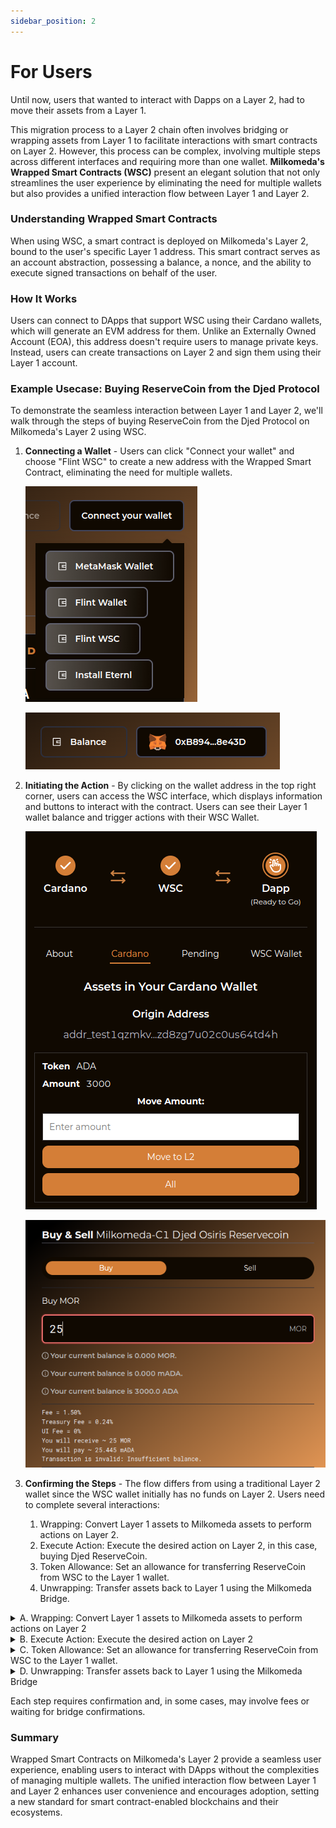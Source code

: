 ```yaml
---
sidebar_position: 2
---
```



# For Users

Until now, users that wanted to interact with Dapps on a Layer 2, had to move their assets from a Layer 1.

This migration process to a Layer 2 chain often involves bridging or wrapping assets from Layer 1 to facilitate interactions with smart contracts on Layer 2. However, this process can be complex, involving multiple steps across different interfaces and requiring more than one wallet. **Milkomeda's Wrapped Smart Contracts (WSC)** present an elegant solution that not only streamlines the user experience by eliminating the need for multiple wallets but also provides a unified interaction flow between Layer 1 and Layer 2.


### Understanding Wrapped Smart Contracts
When using WSC, a smart contract is deployed on Milkomeda's Layer 2, bound to the user's specific Layer 1 address. This smart contract serves as an account abstraction, possessing a balance, a nonce, and the ability to execute signed transactions on behalf of the user.

### How It Works
Users can connect to DApps that support WSC using their Cardano wallets, which will generate an EVM address for them. Unlike an Externally Owned Account (EOA), this address doesn't require users to manage private keys. Instead, users can create transactions on Layer 2 and sign them using their Layer 1 account.

### Example Usecase: Buying ReserveCoin from the Djed Protocol
To demonstrate the seamless interaction between Layer 1 and Layer 2, we'll walk through the steps of buying ReserveCoin from the Djed Protocol on Milkomeda's Layer 2 using WSC.


1. **Connecting a Wallet** - Users can click "Connect your wallet" and choose "Flint WSC" to create a new address with the Wrapped Smart Contract, eliminating the need for multiple wallets.

    ![Select Wallet](/img/wsc/connect_wallets.png)

    ![Connected](/img/wsc/connected.png)

2. **Initiating the Action** - By clicking on the wallet address in the top right corner, users can access the WSC interface, which displays information and buttons to interact with the contract. Users can see their Layer 1 wallet balance and trigger actions with their WSC Wallet.

    ![Wallet](/img/wsc/wallet.png)

    ![Buy](/img/wsc/buy_reservecoin.png)



3. **Confirming the Steps**  - The flow differs from using a traditional Layer 2 wallet since the WSC wallet initially has no funds on Layer 2. Users need to complete several interactions:
    1. Wrapping: Convert Layer 1 assets to Milkomeda assets to perform actions on Layer 2.
    1. Execute Action: Execute the desired action on Layer 2, in this case, buying Djed ReserveCoin.
    1. Token Allowance: Set an allowance for transferring ReserveCoin from WSC to the Layer 1 wallet.
    1. Unwrapping: Transfer assets back to Layer 1 using the Milkomeda Bridge.


<details><summary>A. Wrapping: Convert Layer 1 assets to Milkomeda assets to perform actions on Layer 2</summary>
<p>

The first step is to convert the Mainchain assets into Milkomeda assets, knowns as wrapping, for them to be available to perform the action on the Layer 2. In this example we will be need 50.9 TADA to buy the Reservecoin and we will need to wrap an additional 4.2 TADA to cover transaction costs.

Example:

|  |  |
|---|---|
| Buy ReserveCoin | 50.9 TADA |
| Bridge fees | 1.1 TADA |
| Bridge Lock-up | 3 TADA |
| Estimated EVM fees |  ~0.1 TADA |
| Total | 55.1 TADA |


:::note
Wrapping transaction may take a few minutes (~4m).
:::


A few minutes after signing the transaction, a confirmation will be presented and the user can move to the next step. A link to the bridge transaction for wrapping the assets is also presented.

![Buy](/img/wsc/djed_step1.png)

At this point, the assets are now in the WSC on the Layer 2.

</p>
</details>


<details><summary>B. Execute Action: Execute the desired action on Layer 2</summary>
<p>

The second step is to execute the action on the Layer 2. In this case we are buying Djed ReserveCoin, so we will be swapping TADA for Djed ReserveCoin (MOR).

After confirming the transaction, a confirmation is presented with a link to the transaction on the Layer 2 (Milkomeda C1 Sidechain).

![Buy](/img/wsc/djed_step2.png)

After this step, the WSC holds the ReserveCoin.


</p>
</details>










<details><summary>C. Token Allowance: Set an allowance for transferring ReserveCoin from WSC to the Layer 1 wallet.</summary>
<p>

Because the call to transfer the tokens (ReserveCoin) held in the WSC to the Mainchain wallet will triggered by another contract, the user must set an allowance for this transfer in step 3.

After confirming the allowance change, a confirmation is presented with a link to the transaction on the Layer 2 (Milkomeda C1 Sidechain).

![Buy](/img/wsc/djed_step3.png)

After this step, the WSC still holds the ReserveCoin.


</p>
</details>

<details><summary>D. Unwrapping: Transfer assets back to Layer 1 using the Milkomeda Bridge</summary>
<p>

The final step will transfer the asset (ReserveCoin in this example) to the Layer 1. WSC will seamlessly interact with the Milkomeda Bridge. Once bridge confirmations are complete, the assets will be securely returned to the mainchain wallet.

![Buy](/img/wsc/djed_step4.png)

Example:
Is this example, 50 ReserveCoin will be transferred to the Layer 1 Wallet, while paying 1 TADA in bridge fees. The Initial deposit of 3 TADA will be released

| | |
|---|---|
| Bridge fees | 1 TADA |
| You'll transfer | 50 RC |
| Deposit Release | 3 TADA |


</p>
</details>


Each step requires confirmation and, in some cases, may involve fees or waiting for bridge confirmations.

### Summary
Wrapped Smart Contracts on Milkomeda's Layer 2 provide a seamless user experience, enabling users to interact with DApps without the complexities of managing multiple wallets. The unified interaction flow between Layer 1 and Layer 2 enhances user convenience and encourages adoption, setting a new standard for smart contract-enabled blockchains and their ecosystems.
